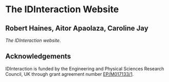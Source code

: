 # The IDInteraction Website

## Robert Haines, Aitor Apaolaza, Caroline Jay

*The IDInteraction website.*

## Acknowledgements

IDInteraction is funded by the Engineering and Physical Sciences Research Council, UK through grant agreement number [EP/M017133/1][gow].

[gow]: http://gow.epsrc.ac.uk/NGBOViewGrant.aspx?GrantRef=EP/M017133/1
